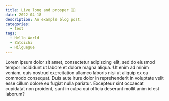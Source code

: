 ```yaml
---
title: Live long and prosper 🖖🏻
date: 2022-04-18
description: An example blog post.
categories:
  - test
tags:
  - Hello World
  - Zatoichi
  - Hilguegue
---
```


Lorem ipsum dolor sit amet, consectetur adipiscing elit, sed do eiusmod tempor incididunt ut labore et dolore magna aliqua. Ut enim ad minim veniam, quis nostrud exercitation ullamco laboris nisi ut aliquip ex ea commodo consequat. Duis aute irure dolor in reprehenderit in voluptate velit esse cillum dolore eu fugiat nulla pariatur. Excepteur sint occaecat cupidatat non proident, sunt in culpa qui officia deserunt mollit anim id est laborum?
